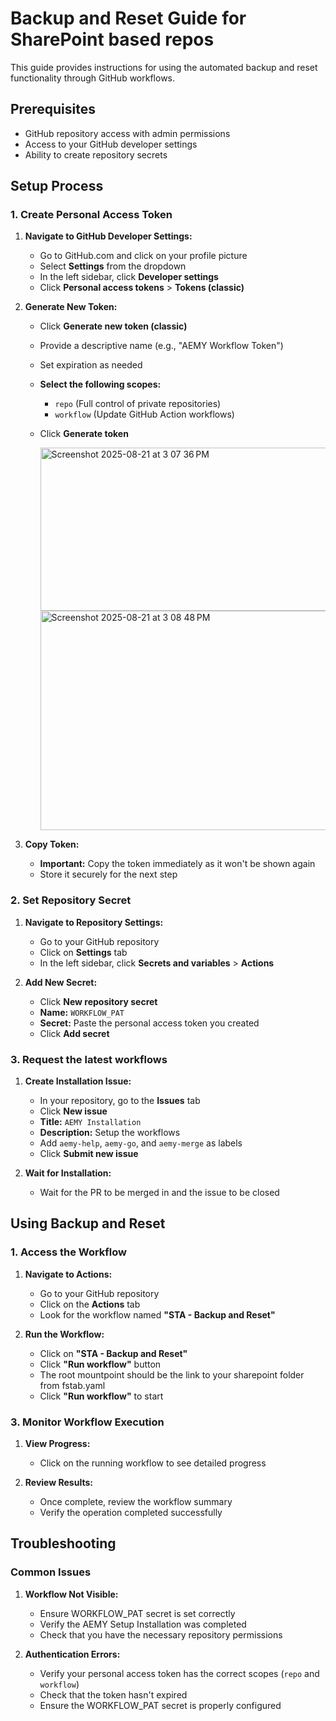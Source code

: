 # Backup and Reset Guide for SharePoint based repos

This guide provides instructions for using the automated backup and reset functionality through GitHub workflows.

## Prerequisites

- GitHub repository access with admin permissions
- Access to your GitHub developer settings
- Ability to create repository secrets

## Setup Process

### 1. Create Personal Access Token

1. **Navigate to GitHub Developer Settings:**
   - Go to GitHub.com and click on your profile picture
   - Select **Settings** from the dropdown
   - In the left sidebar, click **Developer settings**
   - Click **Personal access tokens** > **Tokens (classic)**

2. **Generate New Token:**
   - Click **Generate new token (classic)**
   - Provide a descriptive name (e.g., "AEMY Workflow Token")
   - Set expiration as needed
   - **Select the following scopes:**
     - `repo` (Full control of private repositories)
     - `workflow` (Update GitHub Action workflows)
   - Click **Generate token**

     <img width="499" height="261" alt="Screenshot 2025-08-21 at 3 07 36 PM" src="https://github.com/user-attachments/assets/560f49bc-acc8-40f8-a682-c12e34f1b330" />

     <img width="1068" height="351" alt="Screenshot 2025-08-21 at 3 08 48 PM" src="https://github.com/user-attachments/assets/9e997459-8295-4a50-8bb2-fe1706f8e776" />

3. **Copy Token:**
   - **Important:** Copy the token immediately as it won't be shown again
   - Store it securely for the next step

### 2. Set Repository Secret

1. **Navigate to Repository Settings:**
   - Go to your GitHub repository
   - Click on **Settings** tab
   - In the left sidebar, click **Secrets and variables** > **Actions**

2. **Add New Secret:**
   - Click **New repository secret**
   - **Name:** `WORKFLOW_PAT`
   - **Secret:** Paste the personal access token you created
   - Click **Add secret**

### 3. Request the latest workflows

1. **Create Installation Issue:**
   - In your repository, go to the **Issues** tab
   - Click **New issue**
   - **Title:** `AEMY Installation`
   - **Description:** Setup the workflows
   - Add `aemy-help`, `aemy-go`, and `aemy-merge` as labels
   - Click **Submit new issue**

2. **Wait for Installation:**
   - Wait for the PR to be merged in and the issue to be closed

## Using Backup and Reset

### 1. Access the Workflow

1. **Navigate to Actions:**
   - Go to your GitHub repository
   - Click on the **Actions** tab
   - Look for the workflow named **"STA - Backup and Reset"**

2. **Run the Workflow:**
   - Click on **"STA - Backup and Reset"**
   - Click **"Run workflow"** button
   - The root mountpoint should be the link to your sharepoint folder from fstab.yaml
   - Click **"Run workflow"** to start

### 3. Monitor Workflow Execution

1. **View Progress:**
   - Click on the running workflow to see detailed progress

2. **Review Results:**
   - Once complete, review the workflow summary
   - Verify the operation completed successfully

## Troubleshooting

### Common Issues

1. **Workflow Not Visible:**
   - Ensure WORKFLOW_PAT secret is set correctly
   - Verify the AEMY Setup Installation was completed
   - Check that you have the necessary repository permissions

2. **Authentication Errors:**
   - Verify your personal access token has the correct scopes (`repo` and `workflow`)
   - Check that the token hasn't expired
   - Ensure the WORKFLOW_PAT secret is properly configured
